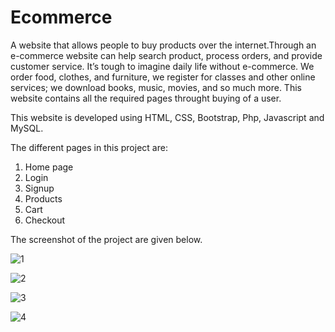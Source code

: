 # Ecommerce

A website that allows people to buy products over the internet.Through an e-commerce website can help search product, process orders, and provide customer service. It’s tough to imagine daily life without e-commerce. We order food, clothes, and furniture, we register for classes and other online services; we download books, music, movies, and so much more. This website contains all the required pages throught buying of a user.

This website is developed using HTML, CSS, Bootstrap, Php, Javascript and MySQL.

The different pages in this project are: 
1. Home page
2. Login
3. Signup
4. Products
5. Cart
6. Checkout

The screenshot of the project are given below. 

![1](https://user-images.githubusercontent.com/51265433/151691645-cbaff068-dbcc-4e35-8f6d-7c6d78da13df.png)

![2](https://user-images.githubusercontent.com/51265433/151691649-16a54e4c-cfd0-4e5d-a70b-0572850c59cd.png)

![3](https://user-images.githubusercontent.com/51265433/151691653-0057cf1b-5129-4f67-b3c5-e67684262549.png)

![4](https://user-images.githubusercontent.com/51265433/151691654-629b16a0-d85f-4a82-b053-7bae17e33584.png)
